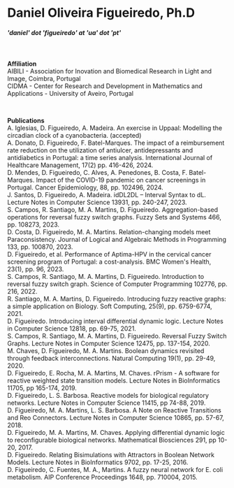 <div dir="lft">

# **Daniel Oliveira Figueiredo, Ph.D**

##### 'daniel' dot 'figueiredo' at 'ua' dot 'pt'

<br/>

**Affiliation** <br>
AIBILI - Association for Inovation and Biomedical Research in Light and Image, Coimbra, Portugal <br>
CIDMA - Center for Research and Development in Mathematics and Applications - University of Aveiro, Portugal <br>

<br/>

</div>

**Publications** <br>
A. Iglesias, D. Figueiredo, A. Madeira. An exercise in Uppaal: Modelling the circadian clock of a cyanobacteria. (accepted) <br>
A. Donato, D. Figueiredo, F. Batel-Marques. The impact of a reimbursement rate reduction on the utilization of antiulcer, antidepressants and antidiabetics in Portugal: a time series analysis. International Journal of Healthcare Management,  17(2) pp. 416-426, 2024. <br>
D. Mendes, D. Figueiredo, C. Alves, A. Penedones, B. Costa, F. Batel-Marques. Impact of the COVID-19 pandemic on cancer screenings in Portugal. Cancer Epidemiology, 88, pp. 102496, 2024. <br>
J. Santos, D. Figueiredo, A. Madeira. idDL2DL – Interval Syntax to dL. Lecture Notes in Computer Science 13931, pp. 240-247, 2023. <br>
S. Campos, R. Santiago, M. A. Martins, D. Figueiredo. Aggregation-based operations for reversal fuzzy switch graphs. Fuzzy Sets and Systems 466, pp. 108273, 2023. <br>
D. Costa, D. Figueiredo, M. A. Martins. Relation-changing models meet Paraconsistency. Journal of Logical and Algebraic Methods in Programming 133, pp. 100870, 2023. <br>
D. Figueiredo, et al. Performance of Aptima-HPV in the cervical cancer screening program of Portugal: a cost-analysis. BMC Women's Health, 23(1), pp. 96, 2023. <br>
S. Campos, R. Santiago, M. A. Martins, D. Figueiredo. Introduction to reversal fuzzy switch graph. Science of Computer Programming 102776, pp. 216, 2022. <br>
R. Santiago, M. A. Martins, D. Figueiredo. Introducing fuzzy reactive graphs: a simple application on Biology. Soft Computing, 25(9), pp. 6759-6774, 2021. <br>
D. Figueiredo. Introducing interval differential dynamic logic. Lecture Notes in Computer Science 12818, pp. 69-75, 2021. <br>
S. Campos, R. Santiago, M. A. Martins, D. Figueiredo. Reversal Fuzzy Switch Graphs. Lecture Notes in Computer Science 12475, pp. 137-154, 2020. <br>
M. Chaves, D. Figueiredo, M. A. Martins. Boolean dynamics revisited through feedback interconnections. Natural Computing 19(1), pp. 29-49, 2020. <br>
D. Figueiredo, E. Rocha, M. A. Martins, M. Chaves. rPrism - A software for reactive weighted state transition models. Lecture Notes in BioInformatics 11705, pp 165-174, 2019. <br>
D. Figueiredo, L. S. Barbosa. Reactive models for biological regulatory networks. Lecture Notes in Computer Science 11415, pp 74-88, 2019. <br>
D. Figueiredo, M. A. Martins, L. S. Barbosa. A Note on Reactive Transitions and Reo Connectors. Lecture Notes in Computer Science 10865, pp. 57-67, 2018. <br>
D. Figueiredo, M. A. Martins, M. Chaves. Applying differential dynamic logic to reconfigurable biological networks. Mathematical Biosciences 291, pp 10-20, 2017. <br>
D. Figueiredo. Relating Bisimulations with Attractors in Boolean Network Models. Lecture Notes in BioInformatics 9702, pp. 17-25, 2016. <br>
D. Figueiredo, C. Fuentes, M. A., Martins. A fuzzy neural network for E. coli metabolism. AIP Conference Proceedings 1648, pp. 710004, 2015. <br>

<br/>

